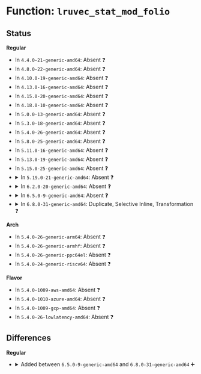 # Function: <code>lruvec_stat_mod_folio</code>

## Status
<b>Regular</b>
<ul>
<li>
In <code>4.4.0-21-generic-amd64</code>: Absent ❓
</li>
<li>
In <code>4.8.0-22-generic-amd64</code>: Absent ❓
</li>
<li>
In <code>4.10.0-19-generic-amd64</code>: Absent ❓
</li>
<li>
In <code>4.13.0-16-generic-amd64</code>: Absent ❓
</li>
<li>
In <code>4.15.0-20-generic-amd64</code>: Absent ❓
</li>
<li>
In <code>4.18.0-10-generic-amd64</code>: Absent ❓
</li>
<li>
In <code>5.0.0-13-generic-amd64</code>: Absent ❓
</li>
<li>
In <code>5.3.0-18-generic-amd64</code>: Absent ❓
</li>
<li>
In <code>5.4.0-26-generic-amd64</code>: Absent ❓
</li>
<li>
In <code>5.8.0-25-generic-amd64</code>: Absent ❓
</li>
<li>
In <code>5.11.0-16-generic-amd64</code>: Absent ❓
</li>
<li>
In <code>5.13.0-19-generic-amd64</code>: Absent ❓
</li>
<li>
In <code>5.15.0-25-generic-amd64</code>: Absent ❓
</li>
<li>
<details>
<summary>In <code>5.19.0-21-generic-amd64</code>: Absent ❓</summary>

```json
{
  "name": "lruvec_stat_mod_folio",
  "collision_type": "Unique Static",
  "inline_type": "Full",
  "funcs": [
    {
      "addr": 18446744071581986966,
      "name": "lruvec_stat_mod_folio",
      "external": false,
      "loc": "include/linux/vmstat.h:642",
      "file": "mm/page-writeback.c",
      "inline": "declared, inlined",
      "caller_inline": [
        "mm/page-writeback.c:__folio_start_writeback",
        "mm/page-writeback.c:__folio_end_writeback",
        "mm/page-writeback.c:folio_clear_dirty_for_io",
        "mm/page-writeback.c:folio_account_cleaned"
      ],
      "caller_func": []
    }
  ],
  "symbols": []
}
```
</details>
</li>
<li>
<details>
<summary>In <code>6.2.0-20-generic-amd64</code>: Absent ❓</summary>

```json
{
  "name": "lruvec_stat_mod_folio",
  "collision_type": "Unique Static",
  "inline_type": "Full",
  "funcs": [
    {
      "addr": 18446744071582422814,
      "name": "lruvec_stat_mod_folio",
      "external": false,
      "loc": "include/linux/vmstat.h:636",
      "file": "mm/page-writeback.c",
      "inline": "declared, inlined",
      "caller_inline": [
        "mm/page-writeback.c:__folio_start_writeback",
        "mm/page-writeback.c:__folio_end_writeback",
        "mm/page-writeback.c:folio_clear_dirty_for_io",
        "mm/page-writeback.c:folio_account_cleaned"
      ],
      "caller_func": []
    }
  ],
  "symbols": []
}
```
</details>
</li>
<li>
<details>
<summary>In <code>6.5.0-9-generic-amd64</code>: Absent ❓</summary>

```json
{
  "name": "lruvec_stat_mod_folio",
  "collision_type": "Unique Static",
  "inline_type": "Full",
  "funcs": [
    {
      "addr": 18446744071582628027,
      "name": "lruvec_stat_mod_folio",
      "external": false,
      "loc": "include/linux/vmstat.h:642",
      "file": "mm/page-writeback.c",
      "inline": "declared, inlined",
      "caller_inline": [
        "mm/page-writeback.c:__folio_start_writeback",
        "mm/page-writeback.c:__folio_end_writeback",
        "mm/page-writeback.c:folio_clear_dirty_for_io",
        "mm/page-writeback.c:folio_account_cleaned"
      ],
      "caller_func": []
    }
  ],
  "symbols": []
}
```
</details>
</li>
<li>
<details>
<summary>In <code>6.8.0-31-generic-amd64</code>: Duplicate, Selective Inline, Transformation ❓</summary>

```c
void lruvec_stat_mod_folio(struct folio * folio, enum node_stat_item idx, int val)
```

```json
{
  "name": "lruvec_stat_mod_folio",
  "collision_type": "Static Duplication",
  "inline_type": "Selective",
  "funcs": [
    {
      "addr": 18446744071579707456,
      "name": "lruvec_stat_mod_folio",
      "external": false,
      "loc": "include/linux/vmstat.h:562",
      "file": "arch/x86/mm/pgtable.c",
      "inline": "declared, inlined",
      "caller_inline": [],
      "caller_func": [
        "arch/x86/mm/pgtable.c:pud_free_pmd_page",
        "arch/x86/mm/pgtable.c:___pud_free_tlb",
        "arch/x86/mm/pgtable.c:___pud_free_tlb",
        "arch/x86/mm/pgtable.c:___pud_free_tlb",
        "arch/x86/mm/pgtable.c:___pud_free_tlb",
        "arch/x86/mm/pgtable.c:___pmd_free_tlb",
        "arch/x86/mm/pgtable.c:___pte_free_tlb",
        "arch/x86/mm/pgtable.c:pte_alloc_one"
      ]
    },
    {
      "addr": 18446744071579867776,
      "name": "lruvec_stat_mod_folio",
      "external": false,
      "loc": "include/linux/vmstat.h:562",
      "file": "kernel/fork.c",
      "inline": "declared, inlined",
      "caller_inline": [],
      "caller_func": [
        "kernel/fork.c:account_kernel_stack"
      ]
    },
    {
      "addr": 18446744071582788832,
      "name": "lruvec_stat_mod_folio",
      "external": false,
      "loc": "include/linux/vmstat.h:562",
      "file": "mm/page-writeback.c",
      "inline": "seen, unknown",
      "caller_inline": [],
      "caller_func": [
        "mm/page-writeback.c:__folio_start_writeback",
        "mm/page-writeback.c:__folio_end_writeback",
        "mm/page-writeback.c:folio_clear_dirty_for_io",
        "mm/page-writeback.c:folio_account_cleaned"
      ]
    },
    {
      "addr": 18446744071583123152,
      "name": "lruvec_stat_mod_folio",
      "external": false,
      "loc": "include/linux/vmstat.h:562",
      "file": "mm/memory.c",
      "inline": "declared, inlined",
      "caller_inline": [],
      "caller_func": [
        "mm/memory.c:__pmd_alloc",
        "mm/memory.c:__pmd_alloc",
        "mm/memory.c:__pud_alloc",
        "mm/memory.c:__pud_alloc",
        "mm/memory.c:do_fault",
        "mm/memory.c:__pte_alloc"
      ]
    },
    {
      "addr": 18446744071583258544,
      "name": "lruvec_stat_mod_folio",
      "external": false,
      "loc": "include/linux/vmstat.h:562",
      "file": "mm/pgtable-generic.c",
      "inline": "declared, inlined",
      "caller_inline": [],
      "caller_func": [
        "mm/pgtable-generic.c:pte_free_now"
      ]
    },
    {
      "addr": 18446744071583386656,
      "name": "lruvec_stat_mod_folio",
      "external": false,
      "loc": "include/linux/vmstat.h:562",
      "file": "mm/slub.c",
      "inline": "declared, inlined",
      "caller_inline": [],
      "caller_func": [
        "mm/slub.c:free_large_kmalloc",
        "mm/slub.c:__kmalloc_large_node"
      ]
    },
    {
      "addr": 18446744071583696480,
      "name": "lruvec_stat_mod_folio",
      "external": false,
      "loc": "include/linux/vmstat.h:562",
      "file": "mm/huge_memory.c",
      "inline": "declared, inlined",
      "caller_inline": [],
      "caller_func": [
        "mm/huge_memory.c:zap_huge_pmd",
        "mm/huge_memory.c:zap_huge_pmd",
        "mm/huge_memory.c:copy_huge_pmd",
        "mm/huge_memory.c:copy_huge_pmd",
        "mm/huge_memory.c:do_huge_pmd_anonymous_page",
        "mm/huge_memory.c:do_huge_pmd_anonymous_page",
        "mm/huge_memory.c:do_huge_pmd_anonymous_page",
        "mm/huge_memory.c:do_huge_pmd_anonymous_page",
        "mm/huge_memory.c:__do_huge_pmd_anonymous_page",
        "mm/huge_memory.c:__do_huge_pmd_anonymous_page"
      ]
    },
    {
      "addr": 0,
      "name": "lruvec_stat_mod_folio",
      "external": false,
      "loc": "include/linux/vmstat.h:562",
      "file": "fs/dax.c",
      "inline": "seen, unknown",
      "caller_inline": [],
      "caller_func": []
    }
  ],
  "symbols": [
    {
      "addr": 18446744071579707456,
      "name": "lruvec_stat_mod_folio.constprop.0",
      "section": ".text",
      "bind": "STB_LOCAL",
      "size": 79
    },
    {
      "addr": 18446744071579867776,
      "name": "lruvec_stat_mod_folio.constprop.0",
      "section": ".text",
      "bind": "STB_LOCAL",
      "size": 79
    },
    {
      "addr": 18446744071582788832,
      "name": "lruvec_stat_mod_folio",
      "section": ".text",
      "bind": "STB_LOCAL",
      "size": 83
    },
    {
      "addr": 18446744071583123152,
      "name": "lruvec_stat_mod_folio.constprop.0",
      "section": ".text",
      "bind": "STB_LOCAL",
      "size": 79
    },
    {
      "addr": 18446744071583258544,
      "name": "lruvec_stat_mod_folio.constprop.0",
      "section": ".text",
      "bind": "STB_LOCAL",
      "size": 79
    },
    {
      "addr": 18446744071583386656,
      "name": "lruvec_stat_mod_folio.constprop.0",
      "section": ".text",
      "bind": "STB_LOCAL",
      "size": 79
    },
    {
      "addr": 18446744071583696480,
      "name": "lruvec_stat_mod_folio.constprop.0",
      "section": ".text",
      "bind": "STB_LOCAL",
      "size": 79
    }
  ]
}
```
</details>
</li>
</ul>
<b>Arch</b>
<ul>
<li>
In <code>5.4.0-26-generic-arm64</code>: Absent ❓
</li>
<li>
In <code>5.4.0-26-generic-armhf</code>: Absent ❓
</li>
<li>
In <code>5.4.0-26-generic-ppc64el</code>: Absent ❓
</li>
<li>
In <code>5.4.0-24-generic-riscv64</code>: Absent ❓
</li>
</ul>
<b>Flavor</b>
<ul>
<li>
In <code>5.4.0-1009-aws-amd64</code>: Absent ❓
</li>
<li>
In <code>5.4.0-1010-azure-amd64</code>: Absent ❓
</li>
<li>
In <code>5.4.0-1009-gcp-amd64</code>: Absent ❓
</li>
<li>
In <code>5.4.0-26-lowlatency-amd64</code>: Absent ❓
</li>
</ul>

## Differences
<b>Regular</b>
<ul>
<li>
<details>
<summary>Added between <code>6.5.0-9-generic-amd64</code> and <code>6.8.0-31-generic-amd64</code> ➕</summary>

```c
void lruvec_stat_mod_folio(struct folio * folio, enum node_stat_item idx, int val)
```
</details>
</li>
</ul>
